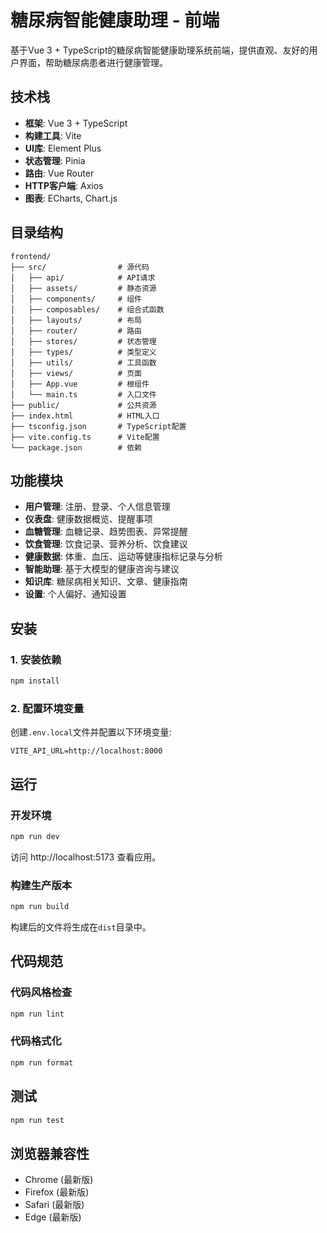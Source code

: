 # 糖尿病智能健康助理 - 前端

基于Vue 3 + TypeScript的糖尿病智能健康助理系统前端，提供直观、友好的用户界面，帮助糖尿病患者进行健康管理。

## 技术栈

- **框架**: Vue 3 + TypeScript
- **构建工具**: Vite
- **UI库**: Element Plus
- **状态管理**: Pinia
- **路由**: Vue Router
- **HTTP客户端**: Axios
- **图表**: ECharts, Chart.js

## 目录结构

```
frontend/
├── src/                # 源代码
│   ├── api/            # API请求
│   ├── assets/         # 静态资源
│   ├── components/     # 组件
│   ├── composables/    # 组合式函数
│   ├── layouts/        # 布局
│   ├── router/         # 路由
│   ├── stores/         # 状态管理
│   ├── types/          # 类型定义
│   ├── utils/          # 工具函数
│   ├── views/          # 页面
│   ├── App.vue         # 根组件
│   └── main.ts         # 入口文件
├── public/             # 公共资源
├── index.html          # HTML入口
├── tsconfig.json       # TypeScript配置
├── vite.config.ts      # Vite配置
└── package.json        # 依赖
```

## 功能模块

- **用户管理**: 注册、登录、个人信息管理
- **仪表盘**: 健康数据概览、提醒事项
- **血糖管理**: 血糖记录、趋势图表、异常提醒
- **饮食管理**: 饮食记录、营养分析、饮食建议
- **健康数据**: 体重、血压、运动等健康指标记录与分析
- **智能助理**: 基于大模型的健康咨询与建议
- **知识库**: 糖尿病相关知识、文章、健康指南
- **设置**: 个人偏好、通知设置

## 安装

### 1. 安装依赖

```bash
npm install
```

### 2. 配置环境变量

创建`.env.local`文件并配置以下环境变量:

```
VITE_API_URL=http://localhost:8000
```

## 运行

### 开发环境

```bash
npm run dev
```

访问 http://localhost:5173 查看应用。

### 构建生产版本

```bash
npm run build
```

构建后的文件将生成在`dist`目录中。

## 代码规范

### 代码风格检查

```bash
npm run lint
```

### 代码格式化

```bash
npm run format
```

## 测试

```bash
npm run test
```

## 浏览器兼容性

- Chrome (最新版)
- Firefox (最新版)
- Safari (最新版)
- Edge (最新版)
